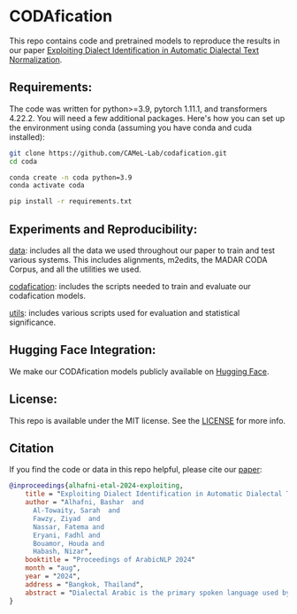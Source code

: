 # CODAfication


This repo contains code and pretrained models to reproduce the results in our paper [Exploiting Dialect Identification
in Automatic Dialectal Text Normalization](https://arxiv.org/pdf/2407.03020).


## Requirements:

The code was written for python>=3.9, pytorch 1.11.1, and transformers 4.22.2. You will need a few additional packages. Here's how you can set up the environment using conda (assuming you have conda and cuda installed):

```bash
git clone https://github.com/CAMeL-Lab/codafication.git
cd coda

conda create -n coda python=3.9
conda activate coda

pip install -r requirements.txt
```

## Experiments and Reproducibility:
[data](data): includes all the data we used throughout our paper to train and test various systems. This includes alignments, m2edits, the MADAR CODA Corpus, and all the utilities we used.

[codafication](codafication): includes the scripts needed to train and evaluate our codafication models.

[utils](utils): includes various scripts used for evaluation and statistical significance.


## Hugging Face Integration:
We make our CODAfication models publicly available on [Hugging Face]().


## License:

This repo is available under the MIT license. See the [LICENSE](LICENSE) for more info.

## Citation

If you find the code or data in this repo helpful, please cite our [paper](https://arxiv.org/pdf/2407.03020):

```BibTeX
@inproceedings{alhafni-etal-2024-exploiting,
    title = "Exploiting Dialect Identification in Automatic Dialectal Text Normalization",
    author = "Alhafni, Bashar  and
      Al-Towaity, Sarah  and
      Fawzy, Ziyad  and
      Nassar, Fatema and
      Eryani, Fadhl and
      Bouamor, Houda and
      Habash, Nizar",
    booktitle = "Proceedings of ArabicNLP 2024"
    month = "aug",
    year = "2024",
    address = "Bangkok, Thailand",
    abstract = "Dialectal Arabic is the primary spoken language used by native Arabic speakers in daily communication. The rise of social media platforms has notably expanded its use as a written language. However, Arabic dialects do not have standard orthographies. This, combined with the inherent noise in user-generated content on social media, presents a major challenge to NLP applications dealing with Dialectal Arabic. In this paper, we explore and report on the task of CODAfication, which aims to normalize Dialectal Arabic into the Conventional Orthography for Dialectal Arabic (CODA). We work with a unique parallel corpus of multiple Arabic dialects focusing on five major city dialects. We benchmark newly developed pretrained sequence-to-sequence models on the task of CODAfication. We further show that using dialect identification information improves the performance across all dialects. We make our code, data, and pretrained models publicly available.",
}
```
